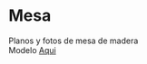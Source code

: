 # Mesa
Planos y fotos de mesa de madera <br />
Modelo [Aqui](https://hotmail51114.autodesk360.com/g/shares/SH35dfcQT936092f0e43384e20a9d1b09371)
